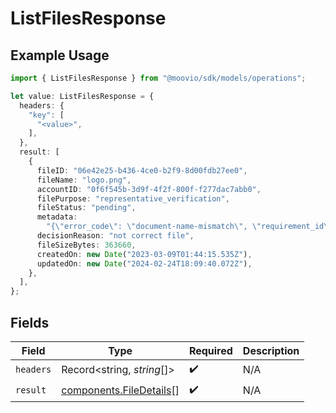# ListFilesResponse

## Example Usage

```typescript
import { ListFilesResponse } from "@moovio/sdk/models/operations";

let value: ListFilesResponse = {
  headers: {
    "key": [
      "<value>",
    ],
  },
  result: [
    {
      fileID: "06e42e25-b436-4ce0-b2f9-8d00fdb27ee0",
      fileName: "logo.png",
      accountID: "0f6f545b-3d9f-4f2f-800f-f277dac7abb0",
      filePurpose: "representative_verification",
      fileStatus: "pending",
      metadata:
        "{\"error_code\": \"document-name-mismatch\", \"requirement_id\": \"document.individual.verification\", \"representative_id\": \"c63ab175-251d-497e-a267-7346d087e180\", \"comment\": \"testing comment\"",
      decisionReason: "not correct file",
      fileSizeBytes: 363660,
      createdOn: new Date("2023-03-09T01:44:15.535Z"),
      updatedOn: new Date("2024-02-24T18:09:40.072Z"),
    },
  ],
};
```

## Fields

| Field                                                              | Type                                                               | Required                                                           | Description                                                        |
| ------------------------------------------------------------------ | ------------------------------------------------------------------ | ------------------------------------------------------------------ | ------------------------------------------------------------------ |
| `headers`                                                          | Record<string, *string*[]>                                         | :heavy_check_mark:                                                 | N/A                                                                |
| `result`                                                           | [components.FileDetails](../../models/components/filedetails.md)[] | :heavy_check_mark:                                                 | N/A                                                                |